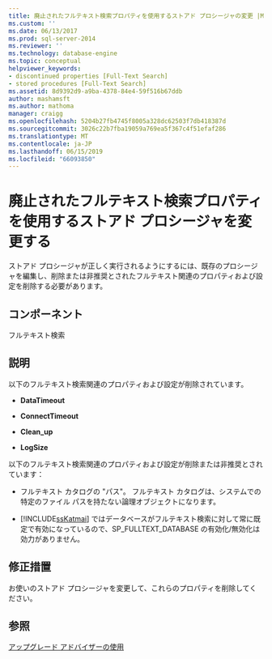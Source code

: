 ```yaml
---
title: 廃止されたフルテキスト検索プロパティを使用するストアド プロシージャの変更 |Microsoft Docs
ms.custom: ''
ms.date: 06/13/2017
ms.prod: sql-server-2014
ms.reviewer: ''
ms.technology: database-engine
ms.topic: conceptual
helpviewer_keywords:
- discontinued properties [Full-Text Search]
- stored procedures [Full-Text Search]
ms.assetid: 8d9392d9-a9ba-4378-84e4-59f516b67ddb
author: mashamsft
ms.author: mathoma
manager: craigg
ms.openlocfilehash: 5204b27fb4745f8005a328dc62503f7db418387d
ms.sourcegitcommit: 3026c22b7fba19059a769ea5f367c4f51efaf286
ms.translationtype: MT
ms.contentlocale: ja-JP
ms.lasthandoff: 06/15/2019
ms.locfileid: "66093850"
---
```

# <a name="modify-stored-procedures-that-use-discontinued-full-text-search-properties"></a>廃止されたフルテキスト検索プロパティを使用するストアド プロシージャを変更する
  ストアド プロシージャが正しく実行されるようにするには、既存のプロシージャを編集し、削除または非推奨とされたフルテキスト関連のプロパティおよび設定を削除する必要があります。  
  
## <a name="component"></a>コンポーネント  
 フルテキスト検索  
  
## <a name="description"></a>説明  
 以下のフルテキスト検索関連のプロパティおよび設定が削除されています。  
  
-   **DataTimeout**  
  
-   **ConnectTimeout**  
  
-   **Clean_up**  
  
-   **LogSize**  
  
 以下のフルテキスト検索関連のプロパティおよび設定が削除または非推奨とされています：  
  
-   フルテキスト カタログの "パス"。 フルテキスト カタログは、システムでの特定のファイル パスを持たない論理オブジェクトになります。  
  
-   [!INCLUDE[ssKatmai](../../includes/sskatmai-md.md)] ではデータベースがフルテキスト検索に対して常に既定で有効になっているので、SP_FULLTEXT_DATABASE の有効化/無効化は効力がありません。  
  
## <a name="corrective-action"></a>修正措置  
 お使いのストアド プロシージャを変更して、これらのプロパティを削除してください。  
  
## <a name="see-also"></a>参照  
 [アップグレード アドバイザーの使用](../../../2014/sql-server/install/working-with-upgrade-advisor.md)  
  
  
